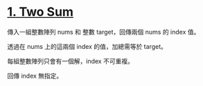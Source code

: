 # [1. Two Sum](https://leetcode.com/problems/two-sum/)

傳入一組整數陣列 nums 和 整數 target，回傳兩個 nums 的 index 值。

透過在 nums 上的這兩個 index 的值，加總需等於 target。

每組整數陣列只會有一個解，index 不可重複。

回傳 index 無指定。